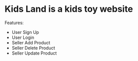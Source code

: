Kids Land is a kids toy website
================================
Features:

* User Sign Up
* User Login
* Seller Add Product
* Seller Delete Product
* Seller Update Product

